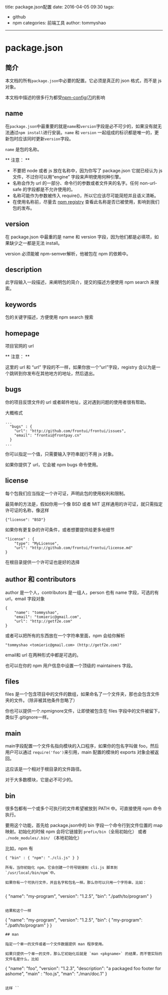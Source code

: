 title: package.json配置
date: 2016-04-05 09:30
tags:
  - github
  - npm
categories: 前端工具
author: tommyshao
---

# package.json

## 简介

本文档的所有`package.json`中必要的配置。它必须是真正的 json 格式，而不是 js 对象。

本文档中描述的很多行为都受[npm-config(7)](https://npmjs.org/doc/misc/npm-config.html)的影响

## name

在`package.json`中最重要的就是`name`和`version`字段是必不可少的，如果没有就无法通过`npm install`进行安装。`name` 和 `version` 一起组成的标识都是唯一的，更新包时应该同时更新`version`字段。

`name` 是包的名称。

** 注意： **

* 不要把 node 或者 js 放在名称中，因为你写了 package.json 它就已经认为 js 文件，不过你可以用“engine” 字段来声明使用何种引擎。
* 名称会作为 url 的一部分、命令行的参数或者文件夹的名字。任何 non-url-safe 的字段都是不允许使用的。
* 名称可能作为参数被传入 require()，所以它应该尽可能简短并且语义清晰。
* 在使用名称前，尽量去 [npm registry](http://registry.npmjs.org/) 查看此名称是否已被使用，影响到我们包的发布。

## version

在 package.json 中最重的是 name 和 version 字段，因为他们都是必填项，如果缺少之一都是无法 install。

version 必须能被 npm-semver解析，他被包在 npm 的依赖中。

## description

此字段输入一段描述，来阐明包的简介，提交的描述方便使用 npm search 来搜索。

## keywords

包的关键字描述，方便使用 npm search 搜索

## homepage

项目官网的 url

** 注意： **

这里的 url 和 “url” 字段的不一样，如果你放一个“url”字段，registry 会以为是一个跳转到你发布在其他地方的地址，然后退出。

## bugs

你的项目反馈文件的 url 或者邮件地址，这对遇到问题的使用者很有帮助。

大概格式

```
...
  "bugs" : {
  	"url": "http://github.com/frontui/frontui/issues",
  	"email": "frontui@frontpay.cn"
  }
...
```

你可以指定一个值，只需要输入字符串就行不用 js 对象。

如果你提供了 url，它会被 npm bugs 命令使用。

## license

每个包我们应当指定一个许可证，声明此包的使用权利和限制。

最简单的方法是，假如你用一个像 BSD 或者 MIT 这样通用的许可证，就只需指定许可证的名称，像这样

```
{"license": "BSD"}
```

如果你有更复杂的许可条件，或者想要提供给更多地细节

```
"license" : {
	"type": "MyLicense",
	"url": "http://github.com/frontui/frontui/license.md"
}
```
在根目录提供一个许可证也是好的选择

## author 和 contributors

author 是一个人，contributors 是一组人，person 也有 name 字段，可选的有 url，email 字段对象

```
{
	"name": "tommyshao",
	"email": "tomieric@gmail.com",
	"url": "http://getf2e.com"
}
```

或者可以把所有的东西放在一个字符串里面，npm 会给你解析

```
"tommyshao <tomieric@gmail.com> (http://getf2e.com)"
```

email和 url 在两种形式中都是可选的。

也可以在你的 npm 用户信息中设置一个顶级的 maintainers 字段。

## files

files 是一个包含项目中的文件的数组，如果命名了一个文件夹，那也会包含文件夹的文件。（除非被其他条件忽略了）

你也可以提供一个.npmignore文件，让即使被包含在 files 字段中的文件被留下，类似于.gitignore一样。

## main

main字段配置一个文件名指向模块的入口程序，如果你的包名字叫做 foo，然后用户可以通过 `require('foo')`来引用，main 配置的模块的 exports 对象会被返回。

这应该是一个相对于根目录的文件路径。

对于大多数模块，它是必不可少的。

## bin

很多包都有一个或多个可执行的文件希望被放到 PATH 中。可直接使用 npm 命令执行。

要用这个功能，首先给 package.json中的 bin 字段一个命令行到文件位置的 map 映射。初始化的时候 npm 会将它链接到 `prefix/bin`（全局初始化） 或者 `./node_modules/.bin/` （本地初始化）

比如，npm 有

```
{ "bin" : { "npm": "./cli.js" } }

所有，当你初始化 npm，它会创建一个符号链接到 cli.js 脚本到 `/usr/local/bin/npm`中。

如果你有一个可执行文件，并且名字和包名一样。那么你可以只用一个字符串，比如：


```
{
	"name": "my-program",
	"version": "1.2.5",
	"bin": "./path/to/program"
}
```

结果和这个一样

```
{
	"name": "my-program",
	"version": "1.2.5",
	"bin": {
		"my-program": "./path/to/program"
	}
}
```
## man

指定一个单一的文件或者一个文件数据提供 man 程序使用。

如果只提供一个单一的文件，那么它初始化后就是 `man <pkgname>` 的结果，而不管实际的文件名是什么，比如

```
{
	"name": "foo",
	"version": "1.2.3",
	"description": "a packaged foo footer for ashome",
	"main" : "foo.js",
	"man": "./man/doc.1"
}
```

这样 ``